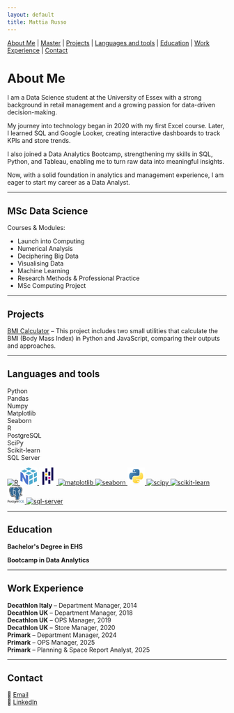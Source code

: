```yaml
---
layout: default
title: Mattia Russo
---
```


<!-- Simple navigation -->
[About Me](#about-me) | [Master](#master) | [Projects](#projects) | [Languages and tools](#languages-and-tools) | [Education](#education) | [Work Experience](#work-experience) | [Contact](#contact)

# About Me 

I am a Data Science student at the University of Essex with a strong background in retail management and a growing passion for data-driven decision-making.

My journey into technology began in 2020 with my first Excel course. Later, I learned SQL and Google Looker, creating interactive dashboards to track KPIs and store trends.

I also joined a Data Analytics Bootcamp, strengthening my skills in SQL, Python, and Tableau, enabling me to turn raw data into meaningful insights.

Now, with a solid foundation in analytics and management experience, I am eager to start my career as a Data Analyst.

---

## MSc Data Science  

Courses & Modules:

- Launch into Computing
- Numerical Analysis
- Deciphering Big Data
- Visualising Data
- Machine Learning
- Research Methods & Professional Practice
- MSc Computing Project

---

## Projects 

[BMI Calculator](https://github.com/matt9891-stack/Utility_BMI) – This project includes two small utilities that calculate the BMI (Body Mass Index) in Python and JavaScript, comparing their outputs and approaches.

---

## Languages and tools

Python  
Pandas  
Numpy  
Matplotlib  
Seaborn  
R  
PostgreSQL  
SciPy  
Scikit-learn  
SQL Server  

<p align="left">
  <a href="https://www.r-project.org/" target="_blank" rel="noreferrer">
    <img src="https://www.r-project.org/logo/Rlogo.svg" alt="R" width="40" height="40"/>
  </a>
  <a href="https://numpy.org/" target="_blank" rel="noreferrer">
    <img src="https://raw.githubusercontent.com/devicons/devicon/master/icons/numpy/numpy-original.svg" alt="numpy" width="40" height="40"/>
  </a>
  <a href="https://pandas.pydata.org/" target="_blank" rel="noreferrer">
    <img src="https://raw.githubusercontent.com/devicons/devicon/2ae2a900d2f041da66e950e4d48052658d850630/icons/pandas/pandas-original.svg" alt="pandas" width="40" height="40"/>
  </a>
  <a href="https://matplotlib.org/" target="_blank" rel="noreferrer">
    <img src="https://matplotlib.org/_static/images/logo2.svg" alt="matplotlib" width="40" height="40"/>
  </a>
  <a href="https://seaborn.pydata.org/" target="_blank" rel="noreferrer">
    <img src="https://seaborn.pydata.org/_images/logo-mark-lightbg.svg" alt="seaborn" width="40" height="40"/>
  </a>
  <a href="https://www.python.org/" target="_blank" rel="noreferrer">
    <img src="https://raw.githubusercontent.com/devicons/devicon/master/icons/python/python-original.svg" alt="python" width="40" height="40"/>
  </a>
  <a href="https://scipy.org/" target="_blank" rel="noreferrer">
    <img src="https://upload.wikimedia.org/wikipedia/commons/b/b9/SciPy_logo_2020.svg" alt="scipy" width="40" height="40"/>
  </a>
  <a href="https://scikit-learn.org/" target="_blank" rel="noreferrer">
    <img src="https://upload.wikimedia.org/wikipedia/commons/0/05/Scikit_learn_logo_small.svg" alt="scikit-learn" width="40" height="40"/>
  </a>
  <a href="https://www.postgresql.org/" target="_blank" rel="noreferrer">
    <img src="https://raw.githubusercontent.com/devicons/devicon/master/icons/postgresql/postgresql-original-wordmark.svg" alt="postgresql" width="40" height="40"/>
  </a>
  <a href="https://www.microsoft.com/en-us/sql-server" target="_blank" rel="noreferrer">
    <img src="https://www.svgrepo.com/show/303229/microsoft-sql-server-logo.svg" alt="sql-server" width="40" height="40"/>
  </a>
</p>

---

## Education 

**Bachelor's Degree in EHS**  

**Bootcamp in Data Analytics**

---

## Work Experience 

**Decathlon Italy** – Department Manager, 2014  
**Decathlon UK** – Department Manager, 2018  
**Decathlon UK** – OPS Manager, 2019  
**Decathlon UK** – Store Manager, 2020  
**Primark** – Department Manager, 2024  
**Primark** – OPS Manager, 2025  
**Primark** – Planning & Space Report Analyst, 2025

---

## Contact 

📧 [Email](mailto:mr25377@essex.ac.uk)  
💼 [LinkedIn](https://www.linkedin.com/in/mattia-russo-172934153)

